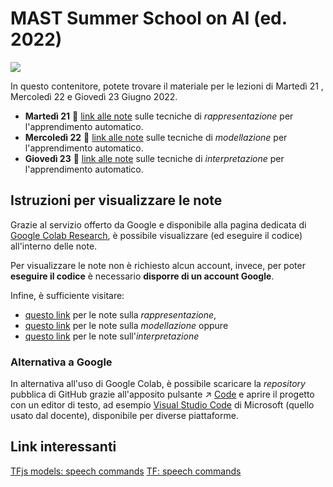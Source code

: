 # MAST Summer School on AI (ed. 2022)

![](https://www.academy.mast.org/wp-content/uploads/2022/05/SS22_Banner-Sito-Academy_2049x688.jpg)

In questo contenitore, potete trovare il materiale per le lezioni di Martedì 21 , Mercoledì 22 e Giovedì 23 Giugno 2022.

- **Martedì 21** 🔗 [link alle note](src/rappresentare.ipynb) sulle tecniche di *rappresentazione* per l'apprendimento automatico.
- **Mercoledì 22** 🔗 [link alle note](src/modellare.ipynb) sulle tecniche di *modellazione* per l'apprendimento automatico.
- **Giovedì 23** 🔗 [link alle note](src/interpretare.ipynb) sulle tecniche di *interpretazione* per l'apprendimento automatico.

## Istruzioni per visualizzare le note

Grazie al servizio offerto da Google e disponibile alla pagina dedicata di [Google Colab Research](https://colab.research.google.com/), è possibile visualizzare (ed eseguire il codice) all'interno delle note.

Per visualizzare le note non è richiesto alcun account, invece, per poter **eseguire il codice** è necessario **disporre di un account Google**.

Infine, è sufficiente visitare:
- [questo link](https://colab.research.google.com/github/thezingaro/mast-summer-school-ai/blob/main/src/rappresentare.ipynb) per le note sulla *rappresentazione*, 
- [questo link](https://colab.research.google.com/github/thezingaro/mast-summer-school-ai/blob/main/src/modellare.ipynb) per le note sulla *modellazione* oppure 
- [questo link](https://colab.research.google.com/github/thezingaro/mast-summer-school-ai/blob/main/src/interpretare.ipynb) per le note sull'*interpretazione*

### Alternativa a Google

In alternativa all'uso di Google Colab, è possibile scaricare la *repository* pubblica di GitHub grazie all'apposito pulsante ↗️ [Code](https://github.com/thezingaro/mast-summer-school-ai.git) e aprire il progetto con un editor di testo, ad esempio [Visual Studio Code](https://code.visualstudio.com/) di Microsoft (quello usato dal docente), disponibile per diverse piattaforme.

## Link interessanti

[TFjs models: speech commands](https://github.com/tensorflow/tfjs-models/tree/master/speech-commands)
[TF: speech commands](https://www.tensorflow.org/tutorials/audio/simple_audio)
